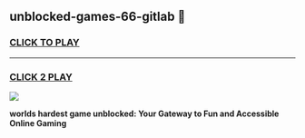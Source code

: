 
## unblocked-games-66-gitlab 👋
<h3>
<a href="https://premium.freeplayer.one?title=unblocked-games-66-gitlab&ref=14F">CLICK TO PLAY</a></h3>
<hr>

<h3>
<a href="https://premium.freeplayer.one?title=unblocked-games-66-gitlab&ref=14F">CLICK 2 PLAY</a>
  
</h3>

<a href="https://premium.freeplayer.one?title=unblocked-games-66-gitlab&ref=12F/"><img src="https://clearcache.store/games.png"></a>


**worlds hardest game unblocked: Your Gateway to Fun and Accessible Online Gaming**
